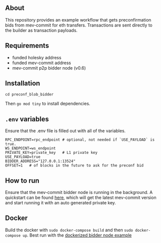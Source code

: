 ## About
This repository provides an example workflow that gets preconfirmation bids from mev-commit for eth transfers. Transactions are sent directly to the builder as transaction payloads.


## Requirements
- funded holesky address
- funded mev-commit address
- mev-commit p2p bidder node (v0.6)

## Installation
```git clone https://github.com/your-repository/preconf_blob_bidder.git
cd preconf_blob_bidder
```

Then `go mod tiny` to install dependencies.

## `.env` variables
Ensure that the .env file is filled out with all of the variables.
```
RPC_ENDPOINT=rpc_endpoint # optional, not needed if `USE_PAYLOAD` is true.
WS_ENDPOINT=ws_endpoint
PRIVATE_KEY=private_key   # L1 private key
USE_PAYLOAD=true
BIDDER_ADDRESS="127.0.0.1:13524"
OFFSET=1   # of blocks in the future to ask for the preconf bid
```
## How to run
Ensure that the mev-commit bidder node is running in the background. A quickstart can be found [here](https://docs.primev.xyz/get-started/quickstart), which will get the latest mev-commit version and start running it with an auto generated private key. 

## Docker
Build the docker with `sudo docker-compose build` and then `sudo docker-compose up`. Best run with the [dockerized bidder node example](https://github.com/primev/bidder_node_docker)